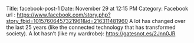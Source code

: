 Title: facebook-post-1
Date: November 29 at 12:15 PM
Category: Facebook
url : https://www.facebook.com/story.php?story_fbid=10157606457321961&id=216311481960
A lot has changed over the last 25 years (like the connected technology that has transformed society). A lot hasn’t (like my wardrobe): https://gatesnot.es/2Jnn0JR